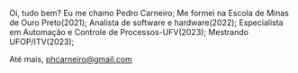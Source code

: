 Oi, tudo bem? Eu me chamo Pedro Carneiro;
  Me formei na Escola de Minas de Ouro Preto(2021);
  Analista de software e hardware(2022);
  Especialista em Automação e Controle de Processos-UFV(2023);
  Mestrando UFOP/ITV(2023);

Até mais, phcarneiro@gmail.com        



